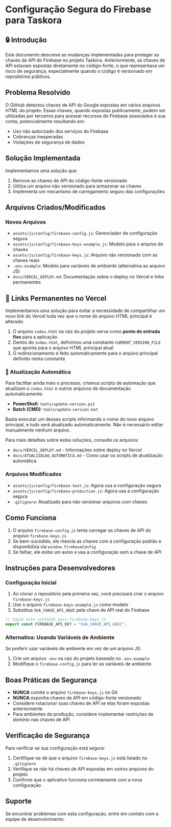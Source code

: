 # Configuração Segura do Firebase para Taskora

## 🔒 Introdução

Este documento descreve as mudanças implementadas para proteger as chaves de API do Firebase no projeto Taskora. Anteriormente, as chaves de API estavam expostas diretamente no código-fonte, o que representava um risco de segurança, especialmente quando o código é versionado em repositórios públicos.

## Problema Resolvido

O GitHub detectou chaves de API do Google expostas em vários arquivos HTML do projeto. Essas chaves, quando expostas publicamente, podem ser utilizadas por terceiros para acessar recursos do Firebase associados à sua conta, potencialmente resultando em:

- Uso não autorizado dos serviços do Firebase
- Cobranças inesperadas
- Violações de segurança de dados

## Solução Implementada

Implementamos uma solução que:

1. Remove as chaves de API do código-fonte versionado
2. Utiliza um arquivo não versionado para armazenar as chaves
3. Implementa um mecanismo de carregamento seguro das configurações

## Arquivos Criados/Modificados

### Novos Arquivos

- `assets/js/config/firebase-config.js`: Gerenciador de configuração segura
- `assets/js/config/firebase-keys-example.js`: Modelo para o arquivo de chaves
- `assets/js/config/firebase-keys.js`: Arquivo não versionado com as chaves reais
- `.env.example`: Modelo para variáveis de ambiente (alternativa ao arquivo JS)
- `docs/VERCEL_DEPLOY.md`: Documentação sobre o deploy no Vercel e links permanentes

## 🔗 Links Permanentes no Vercel

Implementamos uma solução para evitar a necessidade de compartilhar um novo link do Vercel toda vez que o nome do arquivo HTML principal é alterado:

1. O arquivo `index.html` na raiz do projeto serve como **ponto de entrada fixo** para a aplicação
2. Dentro do `index.html`, definimos uma constante `CURRENT_VERSION_FILE` que aponta para o arquivo HTML principal atual
3. O redirecionamento é feito automaticamente para o arquivo principal definido nesta constante

### 🤖 Atualização Automática

Para facilitar ainda mais o processo, criamos scripts de automação que atualizam o `index.html` e outros arquivos de documentação automaticamente:

- **PowerShell**: `tools/update-version.ps1`
- **Batch (CMD)**: `tools/update-version.bat`

Basta executar um desses scripts informando o nome do novo arquivo principal, e tudo será atualizado automaticamente. Não é necessário editar manualmente nenhum arquivo.

Para mais detalhes sobre estas soluções, consulte os arquivos:
- `docs/VERCEL_DEPLOY.md` - Informações sobre deploy no Vercel
- `docs/ATUALIZACAO_AUTOMATICA.md` - Como usar os scripts de atualização automática

### Arquivos Modificados

- `assets/js/config/firebase-test.js`: Agora usa a configuração segura
- `assets/js/config/firebase-production.js`: Agora usa a configuração segura
- `.gitignore`: Atualizado para não versionar arquivos com chaves

## Como Funciona

1. O arquivo `firebase-config.js` tenta carregar as chaves de API do arquivo `firebase-keys.js`
2. Se bem-sucedido, ele mescla as chaves com a configuração padrão e disponibiliza via `window.firebaseConfig`
3. Se falhar, ele exibe um aviso e usa a configuração sem a chave de API

## Instruções para Desenvolvedores

### Configuração Inicial

1. Ao clonar o repositório pela primeira vez, você precisará criar o arquivo `firebase-keys.js`
2. Use o arquivo `firebase-keys-example.js` como modelo
3. Substitua `SUA_CHAVE_API_AQUI` pela chave de API real do Firebase

```javascript
// Copie este conteúdo para firebase-keys.js
export const FIREBASE_API_KEY = "SUA_CHAVE_API_AQUI";
```

### Alternativa: Usando Variáveis de Ambiente

Se preferir usar variáveis de ambiente em vez de um arquivo JS:

1. Crie um arquivo `.env` na raiz do projeto baseado no `.env.example`
2. Modifique o `firebase-config.js` para ler as variáveis de ambiente

## Boas Práticas de Segurança

- **NUNCA** comite o arquivo `firebase-keys.js` no Git
- **NUNCA** exponha chaves de API em código-fonte versionado
- Considere rotacionar suas chaves de API se elas foram expostas anteriormente
- Para ambientes de produção, considere implementar restrições de domínio nas chaves de API

## Verificação de Segurança

Para verificar se sua configuração está segura:

1. Certifique-se de que o arquivo `firebase-keys.js` está listado no `.gitignore`
2. Verifique se não há chaves de API expostas em outros arquivos do projeto
3. Confirme que o aplicativo funciona corretamente com a nova configuração

## Suporte

Se encontrar problemas com esta configuração, entre em contato com a equipe de desenvolvimento.